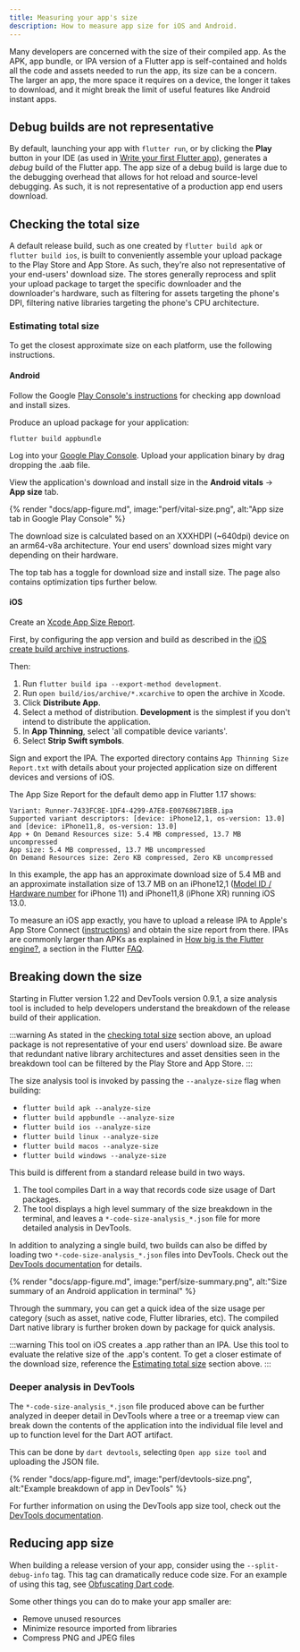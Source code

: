 ```yaml
---
title: Measuring your app's size
description: How to measure app size for iOS and Android.
---
```


Many developers are concerned with the size of their compiled app.
As the APK, app bundle, or IPA version of a Flutter app is
self-contained and holds all the code and assets needed to run the app,
its size can be a concern. The larger an app,
the more space it requires on a device,
the longer it takes to download,
and it might break the limit of useful
features like Android instant apps.

## Debug builds are not representative

By default, launching your app with `flutter run`,
or by clicking the **Play** button in your IDE
(as used in [Write your first Flutter app][]),
generates a _debug_ build of the Flutter app.
The app size of a debug build is large due to
the debugging overhead that allows for hot reload
and source-level debugging. As such, it is not representative of a production
app end users download.

## Checking the total size

A default release build, such as one created by `flutter build apk` or
`flutter build ios`, is built to conveniently assemble your upload package
to the Play Store and App Store. As such, they're also not representative of
your end-users' download size. The stores generally reprocess and split
your upload package to target the specific downloader and the downloader's
hardware, such as filtering for assets targeting the phone's DPI, filtering
native libraries targeting the phone's CPU architecture.

### Estimating total size

To get the closest approximate size on each platform, use the following
instructions.

#### Android

Follow the Google [Play Console's instructions][] for checking app download and
install sizes.

Produce an upload package for your application:

```console
flutter build appbundle
```

Log into your [Google Play Console][]. Upload your application binary by drag
dropping the .aab file.

View the application's download and install size in the **Android vitals** ->
**App size** tab.

{% render "docs/app-figure.md", image:"perf/vital-size.png", alt:"App size tab in Google Play Console" %}

The download size is calculated based on an XXXHDPI (~640dpi) device on an
arm64-v8a architecture. Your end users' download sizes might vary depending on
their hardware.

The top tab has a toggle for download size and install size. The page also
contains optimization tips further below.

#### iOS

Create an [Xcode App Size Report][].

First, by configuring the app version and build as described in the
[iOS create build archive instructions][].

Then:

1. Run `flutter build ipa --export-method development`.
1. Run `open build/ios/archive/*.xcarchive` to open the archive in Xcode.
1. Click **Distribute App**.
1. Select a method of distribution. **Development** is the simplest if you don't
   intend to distribute the application.
1. In **App Thinning**, select 'all compatible device variants'.
1. Select **Strip Swift symbols**.

Sign and export the IPA. The exported directory contains
`App Thinning Size Report.txt` with details about your projected
application size on different devices and versions of iOS.

The App Size Report for the default demo app in Flutter 1.17 shows:

```plaintext
Variant: Runner-7433FC8E-1DF4-4299-A7E8-E00768671BEB.ipa
Supported variant descriptors: [device: iPhone12,1, os-version: 13.0] and [device: iPhone11,8, os-version: 13.0]
App + On Demand Resources size: 5.4 MB compressed, 13.7 MB uncompressed
App size: 5.4 MB compressed, 13.7 MB uncompressed
On Demand Resources size: Zero KB compressed, Zero KB uncompressed
```

In this example, the app has an approximate
download size of 5.4 MB and an approximate
installation size of 13.7 MB on an iPhone12,1 ([Model ID / Hardware
number][] for iPhone 11)
and iPhone11,8 (iPhone XR) running iOS 13.0.

To measure an iOS app exactly,
you have to upload a release IPA to Apple's
App Store Connect ([instructions][])
and obtain the size report from there.
IPAs are commonly larger than APKs as explained
in [How big is the Flutter engine?][], a
section in the Flutter [FAQ][].

## Breaking down the size

Starting in Flutter version 1.22 and DevTools version 0.9.1,
a size analysis tool is included to help developers understand the breakdown
of the release build of their application.

:::warning
As stated in the [checking total size](#checking-the-total-size) section
above, an upload package is not representative of your end users' download
size. Be aware that redundant native library architectures and asset densities
seen in the breakdown tool can be filtered by the Play Store and App Store.
:::

The size analysis tool is invoked by passing the `--analyze-size` flag when
building:

- `flutter build apk --analyze-size`
- `flutter build appbundle --analyze-size`
- `flutter build ios --analyze-size`
- `flutter build linux --analyze-size`
- `flutter build macos --analyze-size`
- `flutter build windows --analyze-size`

This build is different from a standard release build in two ways.

1. The tool compiles Dart in a way that records code size usage of Dart
   packages.
2. The tool displays a high level summary of the size breakdown
   in the terminal, and leaves a `*-code-size-analysis_*.json` file for more
   detailed analysis in DevTools.

In addition to analyzing a single build, two builds can also be diffed by
loading two `*-code-size-analysis_*.json` files into DevTools.
Check out the [DevTools documentation][] for details.

{% render "docs/app-figure.md", image:"perf/size-summary.png", alt:"Size summary of an Android application in terminal" %}

Through the summary, you can get a quick idea of the size usage per category
(such as asset, native code, Flutter libraries, etc). The compiled Dart
native library is further broken down by package for quick analysis.

:::warning
This tool on iOS creates a .app rather than an IPA. Use this tool to
evaluate the relative size of the .app's content. To get
a closer estimate of the download size, reference the
[Estimating total size](#estimating-total-size) section above.
:::

### Deeper analysis in DevTools

The `*-code-size-analysis_*.json` file produced above can be further
analyzed in deeper detail in DevTools where a tree or a treemap view can
break down the contents of the application into the individual file level and
up to function level for the Dart AOT artifact.

This can be done by `dart devtools`, selecting
`Open app size tool` and uploading the JSON file.

{% render "docs/app-figure.md", image:"perf/devtools-size.png", alt:"Example breakdown of app in DevTools" %}

For further information on using the DevTools app size tool,
check out the [DevTools documentation][].

## Reducing app size

When building a release version of your app,
consider using the `--split-debug-info` tag.
This tag can dramatically reduce code size.
For an example of using this tag, see
[Obfuscating Dart code][].

Some other things you can do to make your app smaller are:

* Remove unused resources
* Minimize resource imported from libraries
* Compress PNG and JPEG files

[FAQ]: /resources/faq
[How big is the Flutter engine?]: /resources/faq#how-big-is-the-flutter-engine
[instructions]: /deployment/ios
[Xcode App Size Report]: {{site.apple-dev}}/documentation/xcode/reducing_your_app_s_size#3458589
[iOS create build archive instructions]: /deployment/ios#update-the-apps-build-and-version-numbers
[Model ID / Hardware number]: https://en.wikipedia.org/wiki/List_of_iOS_devices#Models
[Obfuscating Dart code]: /deployment/obfuscate
[Write your first Flutter app]: /get-started/codelab
[Play Console's instructions]: https://support.google.com/googleplay/android-developer/answer/9302563?hl=en
[Google Play Console]: https://play.google.com/apps/publish/
[DevTools documentation]: /tools/devtools/app-size
